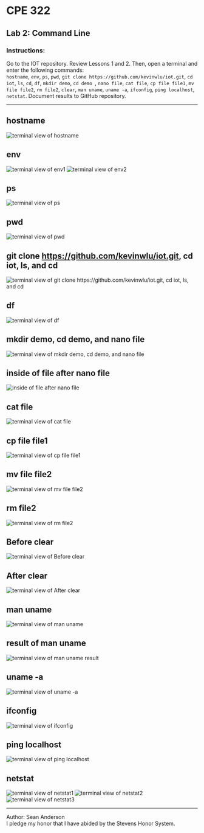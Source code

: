 # CPE 322
## Lab 2: Command Line
### Instructions:
Go to the IOT repository. Review Lessons 1 and 2. Then, open a terminal and enter the following commands:</br>
`hostname`, 
`env`, 
`ps`, 
`pwd`, 
`git clone https://github.com/kevinwlu/iot.git`, 
`cd iot`, 
`ls`, 
`cd`, 
`df`, 
`mkdir demo`, 
`cd demo `, 
`nano file`, 
`cat file`, 
`cp file file1`, 
`mv file file2`, 
`rm file2`, 
`clear`, 
`man uname`, 
`uname -a`, 
`ifconfig`, 
`ping localhost`, 
`netstat`. 
Document results to GitHub repository.

---

## hostname
![terminal view of hostname](Lab2Images/hostname.png)

## env
![terminal view of env1](Lab2Images/envPic1.png)
![terminal view of env2](Lab2Images/envPic2.png)

## ps
![terminal view of ps](Lab2Images/ps.png)

## pwd
![terminal view of pwd](Lab2Images/pwd.png)

## git clone https://github.com/kevinwlu/iot.git, cd iot, ls, and cd
![terminal view of git clone https://github.com/kevinwlu/iot.git, cd iot, ls, and cd](Lab2Images/gitclone_cd_ls.png)

## df
![terminal view of df](Lab2Images/df.png)

## mkdir demo, cd demo, and nano file
![terminal view of mkdir demo, cd demo, and nano file](Lab2Images/mkdir_nano.png)

## inside of file after nano file
![inside of file after nano file](Lab2Images/nanoFileResult.png)

## cat file
![terminal view of cat file](Lab2Images/cat.png)

## cp file file1
![terminal view of cp file file1](Lab2Images/cp.png)

## mv file file2
![terminal view of mv file file2](Lab2Images/mv.png)

## rm file2
![terminal view of rm file2](Lab2Images/rm.png)

## Before clear
![terminal view of Before clear](Lab2Images/clearBeforeEnter.png)

## After clear
![terminal view of After clear](Lab2Images/clearAfterEnter.png)

## man uname
![terminal view of man uname](Lab2Images/manUname.png)

## result of man uname
![terminal view of man uname result](Lab2Images/manUnameOutput.png)

## uname -a
![terminal view of uname -a](Lab2Images/uname-a.png)

## ifconfig
![terminal view of ifconfig](Lab2Images/ifconfig.png)

## ping localhost
![terminal view of ping localhost](Lab2Images/pinglocalhost.png)

## netstat
![terminal view of netstat1](Lab2Images/netstatPic1.png)
![terminal view of netstat2](Lab2Images/netstatPic2.png)
![terminal view of netstat3](Lab2Images/netstatPic3.png)

---

Author: Sean Anderson </br>
I pledge my honor that I have abided by the Stevens Honor System.
